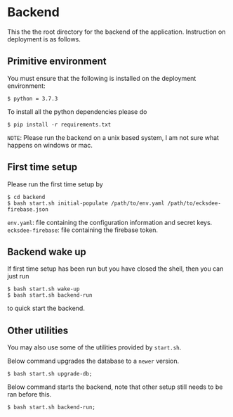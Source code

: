# Backend

This the the root directory for the backend of the application. Instruction on deployment is as follows.

## Primitive environment 
You must ensure that the following is installed on the deployment environment:
```
$ python = 3.7.3
```

To install all the python dependencies please do 
```
$ pip install -r requirements.txt
```

`NOTE`: Please run the backend on a unix based system, I am not sure what happens on windows or mac.

## First time setup
Please run the first time setup by   
```
$ cd backend
$ bash start.sh initial-populate /path/to/env.yaml /path/to/ecksdee-firebase.json
```
`env.yaml`: file containing the configuration information and secret keys. 
`ecksdee-firebase`: file containing the firebase token. 

## Backend wake up
If first time setup has been run but you have closed the shell, then you can just run
```
$ bash start.sh wake-up 
$ bash start.sh backend-run
```
to quick start the backend.

## Other utilities
You may also use some of the utilities provided by `start.sh`. 

Below command upgrades the database to a `newer` version.
```
$ bash start.sh upgrade-db;
```

Below command starts the backend, note that other setup still needs to be ran before this.
```
$ bash start.sh backend-run; 
```
 